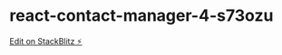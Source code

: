 # react-contact-manager-4-s73ozu

[Edit on StackBlitz ⚡️](https://stackblitz.com/edit/react-contact-manager-4-s73ozu)